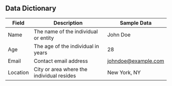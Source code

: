 ## Data Dictionary

| Field    | Description                               | Sample Data         |
| -------- | ----------------------------------------- | ------------------- |
| Name     | The name of the individual or entity      | John Doe            |
| Age      | The age of the individual in years        | 28                  |
| Email    | Contact email address                     | johndoe@example.com |
| Location | City or area where the individual resides | New York, NY        |
